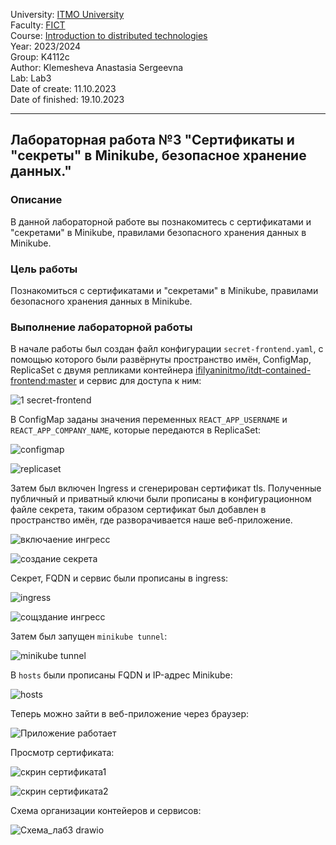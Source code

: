 University: [ITMO University](https://itmo.ru/ru/)  
Faculty: [FICT](https://fict.itmo.ru)  
Course: [Introduction to distributed technologies](https://github.com/itmo-ict-faculty/introduction-to-distributed-technologies)  
Year: 2023/2024  
Group: K4112c  
Author: Klemesheva Anastasia Sergeevna  
Lab: Lab3  
Date of create: 11.10.2023  
Date of finished: 19.10.2023

---

## Лабораторная работа №3 "Сертификаты и "секреты" в Minikube, безопасное хранение данных."
### Описание
В данной лабораторной работе вы познакомитесь с сертификатами и "секретами" в Minikube, правилами безопасного хранения данных в Minikube. 

### Цель работы
Познакомиться с сертификатами и "секретами" в Minikube, правилами безопасного хранения данных в Minikube.

### Выполнение лабораторной работы
В начале работы был создан файл конфигурации `secret-frontend.yaml`, с помощью которого были развёрнуты пространство имён, ConfigMap, ReplicaSet с двумя репликами контейнера [ifilyaninitmo/itdt-contained-frontend:master](https://hub.docker.com/repository/docker/ifilyaninitmo/itdt-contained-frontend) и сервис для доступа к ним:

![1 secret-frontend](https://github.com/primellin/2023_2024-introduction_to_distributed_technologies-K4112c-klemesheva_a_s/assets/88944945/48e7f762-f157-42dc-b328-f013ed393206)

В ConfigMap заданы значения переменных `REACT_APP_USERNAME` и `REACT_APP_COMPANY_NAME`, которые передаются в ReplicaSet:

![configmap](https://github.com/primellin/2023_2024-introduction_to_distributed_technologies-K4112c-klemesheva_a_s/assets/88944945/41c8ab06-63ea-4a6b-92a8-c4b210539151)

![replicaset](https://github.com/primellin/2023_2024-introduction_to_distributed_technologies-K4112c-klemesheva_a_s/assets/88944945/79b1096a-f0ba-49cb-befe-dae4765200f9)

Затем был включен Ingress и сгенерирован сертификат tls. Полученные публичный и приватный ключи были прописаны в конфигурационном файле секрета, таким образом сертификат был добавлен в пространство имён, где разворачивается наше веб-приложение.

![включаение ингресс](https://github.com/primellin/2023_2024-introduction_to_distributed_technologies-K4112c-klemesheva_a_s/assets/88944945/7fa558e6-10cc-4424-bdda-e0a1114d4181)

![создание секрета](https://github.com/primellin/2023_2024-introduction_to_distributed_technologies-K4112c-klemesheva_a_s/assets/88944945/f5c7c53d-2ab4-4396-b7df-767593ab0ec0)

Секрет, FQDN и сервис были прописаны в ingress:

![ingress](https://github.com/primellin/2023_2024-introduction_to_distributed_technologies-K4112c-klemesheva_a_s/assets/88944945/0de368ee-dacd-4c19-84a3-c305d9a31150)

![сощздание ингресс](https://github.com/primellin/2023_2024-introduction_to_distributed_technologies-K4112c-klemesheva_a_s/assets/88944945/399f966f-2cf6-47f6-b489-fe2102d63232)

Затем был запущен `minikube tunnel`:
 
![minikube tunnel](https://github.com/primellin/2023_2024-introduction_to_distributed_technologies-K4112c-klemesheva_a_s/assets/88944945/5225ad9c-5b8c-4f46-ad74-2214543b3fa5)

В `hosts` были прописаны FQDN и IP-адрес Minikube: 

![hosts](https://github.com/primellin/2023_2024-introduction_to_distributed_technologies-K4112c-klemesheva_a_s/assets/88944945/17a4ec25-4519-4408-8cf4-533e1fa78c82)

Теперь можно зайти в веб-приложение через браузер:

![Приложение работает](https://github.com/primellin/2023_2024-introduction_to_distributed_technologies-K4112c-klemesheva_a_s/assets/88944945/5888c770-4116-47de-892f-1b99706194e0)

Просмотр сертификата:

![скрин сертификата1](https://github.com/primellin/2023_2024-introduction_to_distributed_technologies-K4112c-klemesheva_a_s/assets/88944945/266719cf-9553-4686-b8d4-4018c4f477b3)
  
![скрин сертификата2](https://github.com/primellin/2023_2024-introduction_to_distributed_technologies-K4112c-klemesheva_a_s/assets/88944945/bf1f7122-c345-41c1-a748-e543aa1fe673)

Схема организации контейеров и сервисов:

![Схема_лаб3 drawio](https://github.com/primellin/2023_2024-introduction_to_distributed_technologies-K4112c-klemesheva_a_s/assets/88944945/ae641da3-1702-48d5-b43e-d14cb04d7472)



